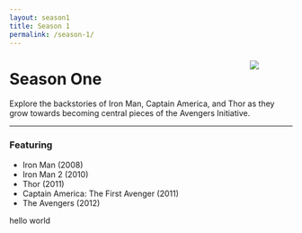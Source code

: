 ```yaml
---
layout: season1
title: Season 1
permalink: /season-1/
---
```


<img src="../assets/images/seasonOne_450px.jpg" style="float: right; padding: 10px 60px 10px 0px;" />

# Season One

Explore the backstories of Iron Man, Captain America, and Thor as they grow towards becoming central pieces of the Avengers Initiative.

* * *

### Featuring
* Iron Man (2008)
* Iron Man 2 (2010)
* Thor (2011)
* Captain America: The First Avenger (2011)
* The Avengers (2012)

<p style="clear: both;">hello world</p>
